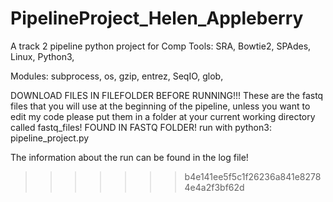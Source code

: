 # PipelineProject_Helen_Appleberry
A track 2 pipeline python project for Comp
Tools:
SRA,
Bowtie2,
SPAdes,
Linux,
Python3,

Modules:
subprocess,
os,
gzip,
entrez,
SeqIO,
glob,

DOWNLOAD FILES IN FILEFOLDER BEFORE RUNNING!!! These are the fastq files that you will use at the beginning of the pipeline, unless you want to edit my code please put them in a folder at your current working directory called fastq_files!
FOUND IN FASTQ FOLDER!
run with python3: pipeline_project.py

The information about the run can be found in the log file!
>>>>>>> b4e141ee5f5c1f26236a841e82784e4a2f3bf62d
